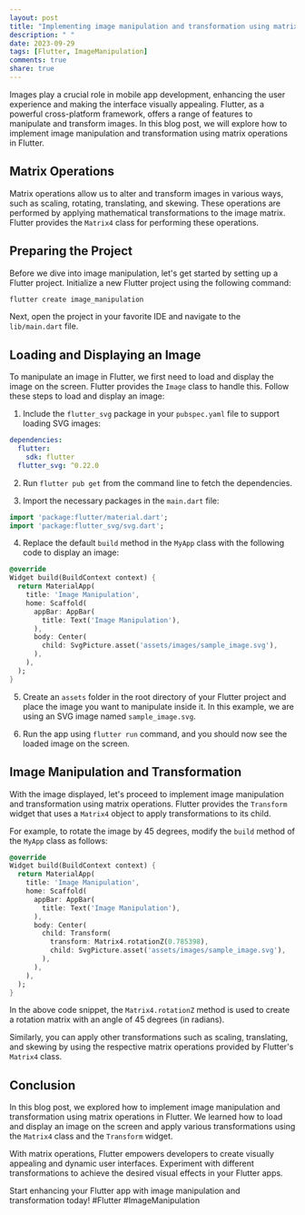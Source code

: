 ```yaml
---
layout: post
title: "Implementing image manipulation and transformation using matrix operations in Flutter"
description: " "
date: 2023-09-29
tags: [Flutter, ImageManipulation]
comments: true
share: true
---
```


Images play a crucial role in mobile app development, enhancing the user experience and making the interface visually appealing. Flutter, as a powerful cross-platform framework, offers a range of features to manipulate and transform images. In this blog post, we will explore how to implement image manipulation and transformation using matrix operations in Flutter.

## Matrix Operations

Matrix operations allow us to alter and transform images in various ways, such as scaling, rotating, translating, and skewing. These operations are performed by applying mathematical transformations to the image matrix. Flutter provides the `Matrix4` class for performing these operations.

## Preparing the Project

Before we dive into image manipulation, let's get started by setting up a Flutter project. Initialize a new Flutter project using the following command:

```dart
flutter create image_manipulation
```

Next, open the project in your favorite IDE and navigate to the `lib/main.dart` file.

## Loading and Displaying an Image

To manipulate an image in Flutter, we first need to load and display the image on the screen. Flutter provides the `Image` class to handle this. Follow these steps to load and display an image:

1. Include the `flutter_svg` package in your `pubspec.yaml` file to support loading SVG images:

```yaml
dependencies:
  flutter:
    sdk: flutter
  flutter_svg: ^0.22.0
```

2. Run `flutter pub get` from the command line to fetch the dependencies.

3. Import the necessary packages in the `main.dart` file:

```dart
import 'package:flutter/material.dart';
import 'package:flutter_svg/svg.dart';
```

4. Replace the default `build` method in the `MyApp` class with the following code to display an image:

```dart
@override
Widget build(BuildContext context) {
  return MaterialApp(
    title: 'Image Manipulation',
    home: Scaffold(
      appBar: AppBar(
        title: Text('Image Manipulation'),
      ),
      body: Center(
        child: SvgPicture.asset('assets/images/sample_image.svg'),
      ),
    ),
  );
}
```

5. Create an `assets` folder in the root directory of your Flutter project and place the image you want to manipulate inside it. In this example, we are using an SVG image named `sample_image.svg`.

6. Run the app using `flutter run` command, and you should now see the loaded image on the screen.

## Image Manipulation and Transformation

With the image displayed, let's proceed to implement image manipulation and transformation using matrix operations. Flutter provides the `Transform` widget that uses a `Matrix4` object to apply transformations to its child.

For example, to rotate the image by 45 degrees, modify the `build` method of the `MyApp` class as follows:

```dart
@override
Widget build(BuildContext context) {
  return MaterialApp(
    title: 'Image Manipulation',
    home: Scaffold(
      appBar: AppBar(
        title: Text('Image Manipulation'),
      ),
      body: Center(
        child: Transform(
          transform: Matrix4.rotationZ(0.785398),
          child: SvgPicture.asset('assets/images/sample_image.svg'),
        ),
      ),
    ),
  );
}
```

In the above code snippet, the `Matrix4.rotationZ` method is used to create a rotation matrix with an angle of 45 degrees (in radians).

Similarly, you can apply other transformations such as scaling, translating, and skewing by using the respective matrix operations provided by Flutter's `Matrix4` class.

## Conclusion

In this blog post, we explored how to implement image manipulation and transformation using matrix operations in Flutter. We learned how to load and display an image on the screen and apply various transformations using the `Matrix4` class and the `Transform` widget.

With matrix operations, Flutter empowers developers to create visually appealing and dynamic user interfaces. Experiment with different transformations to achieve the desired visual effects in your Flutter apps.

Start enhancing your Flutter app with image manipulation and transformation today! #Flutter #ImageManipulation